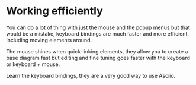 # Working efficiently


You can do a lot of thing with just the mouse and the popup menus but that would be a mistake, keyboard bindings are much faster and more efficient, including moving elements around.

The mouse shines when quick-linking elements, they allow you to create a base diagram fast but editing and fine tuning goes faster with the keyboard or keyboard + mouse.

Learn the keyboard bindings, they are a very good way to use Asciio.



